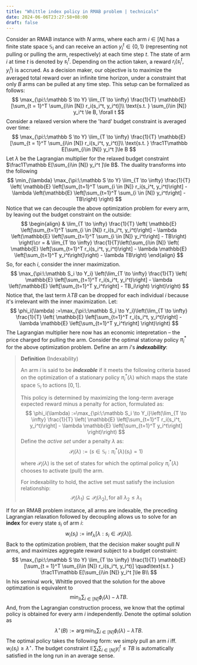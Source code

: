 ```yaml
---
title: "Whittle index policy in RMAB problem | technicals"
date: 2024-06-06T23:27:58+08:00
draft: false
---
```


Consider an RMAB instance with $N$ arms, where each arm $i \in [N]$ has a finite state space $\mathbb S_i$ and can receive an action $y_i^t \in \{0, 1\}$ (representing not pulling or pulling the arm, respectively) at each time step $t$. The state of arm $i$ at time $t$ is denoted by $s_i^t$. Depending on the action taken, a reward $r_i(s_i^t, y_i^t)$ is accrued. As a decision maker, our objective is to maximize the averaged total reward over an infinite time horizon, under a constraint that only $B$ arms can be pulled at any time step. This setup can be formalized as follows:
$$
\max_{\pi:\:\mathbb S \to Y} \lim_{T \to \infty} \frac{1}{T} \mathbb{E} [\sum_{t = 1}^T \sum_{i\in [N]} r_i(s_i^t, y_i^t)]\\
\text{s.t. } \sum_{i\in [N]} y_i^t \le B, \forall t
$$
Consider a relaxed version where the 'hard' budget constraint is averaged over time:
$$
\max_{\pi:\:\mathbb S \to Y} \lim_{T \to \infty} \frac{1}{T} \mathbb{E} [\sum_{t = 1}^T \sum_{i\in [N]} r_i(s_i^t, y_i^t)]\\
\text{s.t. }  \frac1T\mathbb E[\sum_{i\in [N]} y_i^t ]\le B
$$
Let $\lambda$ be the Lagrangian multiplier for the relaxed budget constraint $\frac1T\mathbb E[\sum_{i\in [N]} y_i^t ]\le B$. The duality transforms into the following
$$
\min_{\lambda} \max_{\pi:\:\mathbb S \to Y}  \lim_{T \to \infty} \frac{1}{T} \left( \mathbb{E} \left[\sum_{t=1}^T \sum_{i \in [N]} r_i(s_i^t, y_i^t)\right] - \lambda \left(\mathbb{E} \left[\sum_{t=1}^T \sum_{i \in [N]} y_i^t\right] - TB\right) \right)
$$
Notice that we can decouple the above optimization problem for every arm, by leaving out the budget constraint on the outside:
$$
\begin{align}
& \lim_{T \to \infty} \frac{1}{T} \left( \mathbb{E} \left[\sum_{t=1}^T \sum_{i \in [N]} r_i(s_i^t, y_i^t)\right] - \lambda \left(\mathbb{E} \left[\sum_{t=1}^T \sum_{i \in [N]} y_i^t\right] - TB\right) \right)\cr
= &  \lim_{T \to \infty} \frac{1}{T}\left(\sum_{i\in [N]}  \left( \mathbb{E} \left[\sum_{t=1}^T r_i(s_i^t, y_i^t)\right] - \lambda \mathbb{E} \left[\sum_{t=1}^T  y_i^t\right]\right) - \lambda TB\right)
\end{align}
$$
So, for each $i$, consider the inner maximization.
$$
\max_{\pi:\:\mathbb S_i \to Y_i} \left(\lim_{T \to \infty} \frac{1}{T} \left( \mathbb{E} \left[\sum_{t=1}^T r_i(s_i^t, y_i^t)\right] - \lambda \left(\mathbb{E} \left[\sum_{t=1}^T  y_i^t\right] - TB_i\right) \right)\right)
$$
Notice that, the last term $\lambda TB$ can be dropped for each individual $i$ because it's irrelevant with the inner maximization. Let:
$$
\phi_i(\lambda) :=\max_{\pi:\:\mathbb S_i \to Y_i}\left(\lim_{T \to \infty} \frac{1}{T} \left( \mathbb{E} \left[\sum_{t=1}^T r_i(s_i^t, y_i^t)\right] - \lambda \mathbb{E} \left[\sum_{t=1}^T  y_i^t\right]  \right)\right)
$$
The Lagrangian multiplier here now has an economic intepretation – the price charged for pulling the arm. Consider the optimal stationay policy $\pi_i^*$ for the above optimization problem. Define an arm $i$'s ***indexability***:

> **Definition** (Indexability)
>
> An arm $i$ is said to be ***indexable*** if it meets the following criteria based on the optimization of a stationary policy $\pi^*_{i}(\lambda)$ which maps the state space $\mathbb S_i$ to actions $[0, 1]$. 
>
> This policy is determined by maximizing the long-term average expected reward minus a penalty for action, formulated as:
> $$
> \phi_i(\lambda) :=\max_{\pi:\:\mathbb S_i \to Y_i}\left(\lim_{T \to \infty} \frac{1}{T} \left( \mathbb{E} \left[\sum_{t=1}^T r_i(s_i^t, y_i^t)\right] - \lambda \mathbb{E} \left[\sum_{t=1}^T  y_i^t\right]  \right)\right)
> $$
> Define the *active set* under a penalty $\lambda$ as:
> $$
> \mathcal P_i(\lambda) :=(s\in \mathbb S_i: \pi_i^*(\lambda)(s_i) = 1)
> $$
> where $\mathcal{P}_i(\lambda)$ is the set of states for which the optimal policy $\pi_i^*(\lambda)$ chooses to activate (pull) the arm.
>
> For indexability to hold, the active set must satisfy the inclusion relationship:
> $$
> \mathcal P_i(\lambda_1)\subseteq \mathcal P_i(\lambda_2), \text{for all }\lambda_2 \le \lambda_1
> $$

If for an RMAB problem instance, all arms are indexable, the preceding Lagrangian relaxation followed by decoupling allows us to solve for an **index** for every state $s_i$ of arm $i$:
$$
w_i(s_i):=\inf_{\lambda}[\lambda: s_i\in \mathcal P_i(\lambda)].
$$
Back to the optimization problem, that the decision maker sought pull $N$ arms, and maximizes aggregate reward subject to a budget constraint:
$$
\max_{\pi:\:\mathbb S \to Y} \lim_{T \to \infty} \frac{1}{T} \mathbb{E} [\sum_{t = 1}^T \sum_{i\in [N]} r_i(s_i^t, y_i^t)]
\quad\text{s.t. }  \frac1T\mathbb E[\sum_{i\in [N]} y_i^t ]\le B\\
$$
In his seminal work, Whittle proved that the solution for the above optimzation is equivalent to
$$
\min_\lambda \sum_{i\in [N]}\phi_i(\lambda)  - \lambda TB.
$$
And, from the Lagrangian construction process, we know that the optimal policy is obtained for every arm $i$ independently. Denote the optimal solution as
$$
\lambda^\star(B) := \arg\min_\lambda \sum_{i\in [N]}\phi_i(\lambda)  - \lambda TB.
$$
The optimal policy takes the following form: we simply pull an arm $i$ iff. $w_i(s_i)\ge \lambda^\star$. The budget constraint $\mathbb E\sum_t \sum_{i\in [N]}y_i^t\le TB$ is automatically satisfied in the long run in an average sense.

